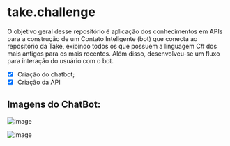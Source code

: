 # take.challenge

O objetivo geral desse repositório é aplicação dos conhecimentos em APIs para a construção de um Contato Inteligente (bot) que conecta ao repositório da Take,
exibindo todos os que possuem a linguagem C# dos mais antigos para os mais recentes. Além disso, desenvolveu-se um fluxo para interação do usuário com o bot.


- [x] Criação do chatbot;
- [x] Criação da API

## Imagens do ChatBot:

![image](https://user-images.githubusercontent.com/16245919/117689935-a7968a80-b190-11eb-86ee-0ab66d577e0e.png)

![image](https://user-images.githubusercontent.com/16245919/117690141-e7f60880-b190-11eb-98cb-a5538a6c6c5a.png)

